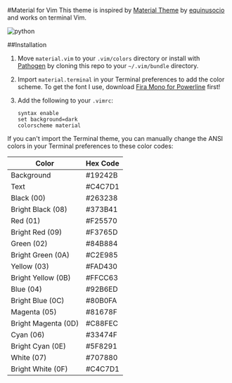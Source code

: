 #Material for Vim
This theme is inspired by [Material Theme](https://github.com/equinusocio/material-theme) by [equinusocio](https://github.com/equinusocio) and works on terminal Vim.

![python](https://www.github.com/jackiehluo/vim-material/raw/master/screenshot.png)

##Installation

1. Move `material.vim` to your `.vim/colors` directory or install with [Pathogen](https://github.com/tpope/vim-pathogen) by cloning this repo to your `~/.vim/bundle` directory.

2. Import `material.terminal` in your Terminal preferences to add the color scheme. To get the font I use, download [Fira Mono for Powerline](https://github.com/powerline/fonts/raw/master/FiraMono/FuraMono-Regular%20Powerline.otf) first!

3. Add the following to your `.vimrc`:

    ```vimL
    syntax enable
    set background=dark
    colorscheme material
    ```

If you can't import the Terminal theme, you can manually change the ANSI colors in your Terminal preferences to these color codes:

| Color               | Hex Code |
|---------------------|----------|
| Background          | #19242B  |
| Text                | #C4C7D1  |
| Black (00)          | #263238  |
| Bright Black (08)   | #373B41  |
| Red (01)            | #F25570  |
| Bright Red (09)     | #F3765D  |
| Green (02)          | #84B884  |
| Bright Green (0A)   | #C2E985  |
| Yellow (03)         | #FAD430  |
| Bright Yellow (0B)  | #FFCC63  |
| Blue (04)           | #92B6ED  |
| Bright Blue (0C)    | #80B0FA  |
| Magenta (05)        | #81678F  |
| Bright Magenta (0D) | #C88FEC  |
| Cyan (06)           | #33474F  |
| Bright Cyan (0E)    | #5F8291  |
| White (07)          | #707880  |
| Bright White (0F)   | #C4C7D1  |

